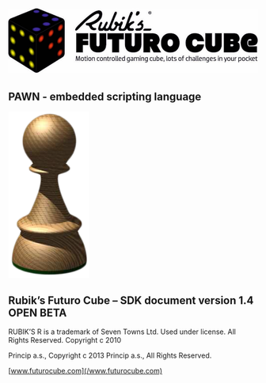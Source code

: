 # ![](/assets/official_rubik's_futuro_cube_logo.jpg)

## PAWN - embedded scripting language

![](/assets/Pawn_logo.png)



## Rubik’s Futuro Cube – SDK document version 1.4 OPEN BETA

RUBIK’S R is a trademark of Seven Towns Ltd. Used under license. All Rights Reserved. Copyright c 2010 

Princip a.s., Copyright c 2013 Princip a.s., All Rights Reserved.

[www.futurocube.com](/www.futurocube.com)

